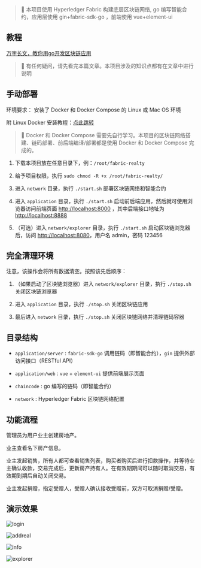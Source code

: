 > 🚀 本项目使用 Hyperledger Fabric 构建底层区块链网络, go 编写智能合约，应用层使用 gin+fabric-sdk-go ，前端使用
> vue+element-ui

## 教程

[万字长文，教你用go开发区块链应用](https://mp.weixin.qq.com/s/yDmGwfRjXxDJfgv1d0p3Ig)

> 🤔 有任何疑问，请先看完本篇文章。本项目涉及的知识点都有在文章中进行说明

## 手动部署

环境要求： 安装了 Docker 和 Docker Compose 的 Linux 或 Mac OS 环境

附 Linux Docker 安装教程：[点此跳转](Install.md)

> 🤔 Docker 和 Docker Compose 需要先自行学习。本项目的区块链网络搭建、链码部署、前后端编译/部署都是使用 Docker 和 Docker
> Compose 完成的。

1. 下载本项目放在任意目录下，例：`/root/fabric-realty`

2. 给予项目权限，执行 `sudo chmod -R +x /root/fabric-realty/`

3. 进入 `network` 目录，执行 `./start.sh` 部署区块链网络和智能合约

4. 进入 `application` 目录，执行 `./start.sh`
   启动前后端应用，然后就可使用浏览器访问前端页面 [http://localhost:8000](http://localhost:8000)
   ，其中后端接口地址为 [http://localhost:8888](http://localhost:8888)

5. （可选）进入 `network/explorer` 目录，执行 `./start.sh`
   启动区块链浏览器后，访问 [http://localhost:8080](http://localhost:8080)，用户名 admin，密码
   123456

## 完全清理环境

注意，该操作会将所有数据清空。按照该先后顺序：

1. （如果启动了区块链浏览器）进入 `network/explorer` 目录，执行 `./stop.sh` 关闭区块链浏览器

2. 进入 `application` 目录，执行 `./stop.sh` 关闭区块链应用

3. 最后进入 `network` 目录，执行 `./stop.sh` 关闭区块链网络并清理链码容器

## 目录结构

- `application/server` : `fabric-sdk-go` 调用链码（即智能合约），`gin` 提供外部访问接口（RESTful API）


- `application/web` : `vue` + `element-ui` 提供前端展示页面


- `chaincode` : go 编写的链码（即智能合约）


- `network` : Hyperledger Fabric 区块链网络配置

## 功能流程

管理员为用户业主创建房地产。

业主查看名下房产信息。

业主发起销售，所有人都可查看销售列表，购买者购买后进行扣款操作，并等待业主确认收款，交易完成后，更新房产持有人。在有效期期间可以随时取消交易，有效期到期后自动关闭交易。

业主发起捐赠，指定受赠人，受赠人确认接收受赠前，双方可取消捐赠/受赠。

## 演示效果

![login](https://user-images.githubusercontent.com/55381228/159389012-4d3d8617-2bd8-4d9c-bacf-452f97cc9bbc.png)

![addreal](https://user-images.githubusercontent.com/55381228/159389026-9ca119bd-fd5f-4b89-b003-a09907ce0cdf.png)

![info](https://user-images.githubusercontent.com/55381228/159389035-b84f2de1-18f9-48a7-93f5-db9dd20a5a4c.png)

![explorer](https://user-images.githubusercontent.com/55381228/159389002-0dbe329a-09aa-4aaf-aba8-4a98e4fdcc39.png)

